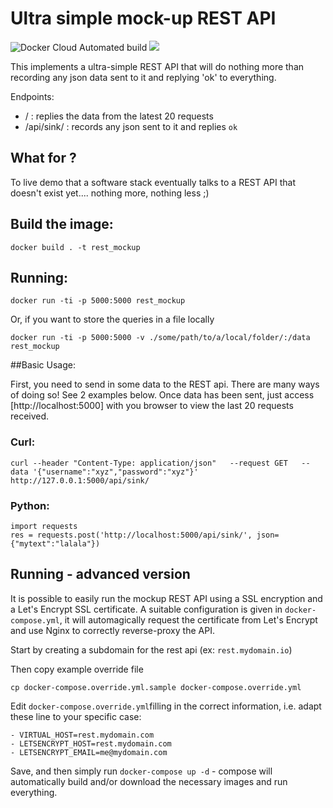 # Ultra simple mock-up REST API

![Docker Cloud Automated build](https://img.shields.io/docker/cloud/automated/nicoinn/mockup_rest.svg?style=popout) [![](https://images.microbadger.com/badges/image/nicoinn/mockup_rest.svg)](https://microbadger.com/images/nicoinn/mockup_rest "Get your own image badge on microbadger.com")


This implements a ultra-simple REST API that will do nothing more than recording any json data sent to it and replying 'ok' to everything.

Endpoints:
- / : replies the data from the latest 20 requests
- /api/sink/ : records any json sent to it and replies `ok`

## What for ?

To live demo that a software stack eventually talks to a REST API that doesn't exist yet.... nothing more, nothing less ;)

## Build the image:

```
docker build . -t rest_mockup
```

## Running:
```
docker run -ti -p 5000:5000 rest_mockup
```

Or, if you want to store the queries in a file locally

```
docker run -ti -p 5000:5000 -v ./some/path/to/a/local/folder/:/data  rest_mockup
```


##Basic Usage:

First, you need to send in some data to the REST api. There are many ways of doing so! See 2 examples below.
Once data has been sent, just access [http://localhost:5000] with you browser to view the last 20 requests received.


### Curl:

```
curl --header "Content-Type: application/json"   --request GET   --data '{"username":"xyz","password":"xyz"}' http://127.0.0.1:5000/api/sink/
```

### Python:
```
import requests
res = requests.post('http://localhost:5000/api/sink/', json={"mytext":"lalala"})
```

## Running - advanced version

It is possible to easily run the mockup REST API using a SSL encryption and a Let's Encrypt SSL certificate. A suitable configuration is given in  ```docker-compose.yml```, it will automagically request the certificate from Let's Encrypt and use Nginx to correctly reverse-proxy the API.


Start by creating a subdomain for the rest api (ex: ```rest.mydomain.io```)

Then copy example override file

```cp docker-compose.override.yml.sample docker-compose.override.yml```

Edit ```docker-compose.override.yml```filling in the correct information, i.e. adapt these line to your specific case:
```
- VIRTUAL_HOST=rest.mydomain.com
- LETSENCRYPT_HOST=rest.mydomain.com
- LETSENCRYPT_EMAIL=me@mydomain.com
```



Save, and then simply run ```docker-compose up -d```  - compose will automatically build and/or download the necessary images and run everything.

